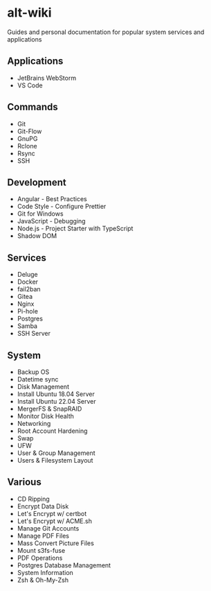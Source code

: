 # alt-wiki

Guides and personal documentation for popular system services and applications

## Applications

- JetBrains WebStorm
- VS Code

## Commands

- Git
- Git-Flow
- GnuPG
- Rclone
- Rsync
- SSH

## Development

- Angular - Best Practices
- Code Style - Configure Prettier
- Git for Windows
- JavaScript - Debugging
- Node.js - Project Starter with TypeScript
- Shadow DOM

## Services

- Deluge
- Docker
- fail2ban
- Gitea
- Nginx
- Pi-hole
- Postgres
- Samba
- SSH Server

## System

- Backup OS
- Datetime sync
- Disk Management
- Install Ubuntu 18.04 Server
- Install Ubuntu 22.04 Server
- MergerFS & SnapRAID
- Monitor Disk Health
- Networking
- Root Account Hardening
- Swap
- UFW
- User & Group Management
- Users & Filesystem Layout

## Various

- CD Ripping
- Encrypt Data Disk
- Let's Encrypt w/ certbot
- Let's Encrypt w/ ACME.sh
- Manage Git Accounts
- Manage PDF Files
- Mass Convert Picture Files
- Mount s3fs-fuse
- PDF Operations
- Postgres Database Management
- System Information
- Zsh & Oh-My-Zsh
